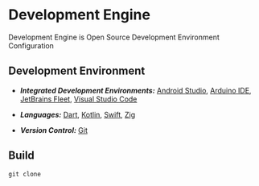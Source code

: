 [Android]: https://developer.android.com/studio
[Arduino]: https://arduino.cc/en/software
[Dart Language]: https://dart.dev/
[Fleet]: https://jetbrains.com/fleet/
[Git Repositories]: https://git-scm.com/doc
[Kotlin Language]: https://kotlinlang.org/
[Swift Language]: https://swift.org/
[VSCode]: https://code.visualstudio.com/docs
[Zig Language]: https://ziglang.org/

# Development Engine

Development Engine is Open Source Development Environment Configuration

## Development Environment

- **_Integrated Development Environments:_** [Android Studio][Android], [Arduino IDE][Arduino], [JetBrains Fleet][Fleet], [Visual Studio Code][VSCode]

- **_Languages:_** [Dart][Dart Language], [Kotlin][Kotlin Language], [Swift][Swift Language], [Zig][Zig Language]

- **_Version Control:_** [Git][Git Repositories]

## Build

```shell
git clone
```